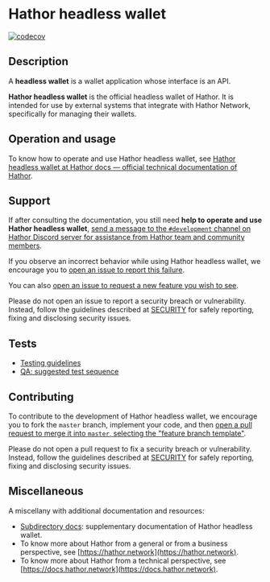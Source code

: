 # Hathor headless wallet

[![codecov](https://codecov.io/gh/HathorNetwork/hathor-wallet-headless/branch/master/graph/badge.svg?token=NZ3BPUX9V7)](https://codecov.io/gh/HathorNetwork/hathor-wallet-headless)

## Description

A **headless wallet** is a wallet application whose interface is an API.

**Hathor headless wallet** is the official headless wallet of Hathor. It is intended for use by external systems that integrate with Hathor Network, specifically for managing their wallets.

## Operation and usage

To know how to operate and use Hathor headless wallet, see [Hathor headless wallet at Hathor docs — official technical documentation of Hathor](https://docs.hathor.network/pathways/components/headless-wallet).

## Support

If after consulting the documentation, you still need **help to operate and use Hathor headless wallet**, [send a message to the `#development` channel on Hathor Discord server for assistance from Hathor team and community members](https://discord.com/channels/566500848570466316/663785995082268713).

If you observe an incorrect behavior while using Hathor headless wallet, we encourage you to [open an issue to report this failure](https://github.com/HathorNetwork/hathor-wallet-headless/issues/new).

You can also [open an issue to request a new feature you wish to see](https://github.com/HathorNetwork/hathor-wallet-headless/issues/new).

Please do not open an issue to report a security breach or vulnerability. Instead, follow the guidelines described at [SECURITY](SECURITY.md) for safely reporting, fixing and disclosing security issues.

## Tests

- [Testing guidelines](/docs/testing.md)
- [QA: suggested test sequence](/docs/QA.md)

## Contributing

To contribute to the development of Hathor headless wallet, we encourage you to fork the `master` branch, implement your code, and then [open a pull request to merge it into `master`, selecting the "feature branch template"](https://github.com/HathorNetwork/hathor-wallet-headless/compare).

Please do not open a pull request to fix a security breach or vulnerability. Instead, follow the guidelines described at [SECURITY](SECURITY.md) for safely reporting, fixing and disclosing security issues.

## Miscellaneous

A miscellany with additional documentation and resources:
- [Subdirectory docs](docs/README.md): supplementary documentation of Hathor headless wallet.
- To know more about Hathor from a general or from a business perspective, see [https://hathor.network](https://hathor.network).
- To know more about Hathor from a technical perspective, see [https://docs.hathor.network](https://docs.hathor.network).
